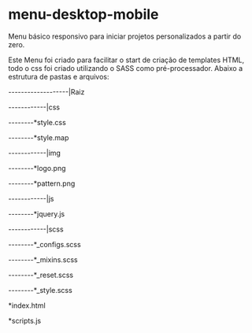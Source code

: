 # menu-desktop-mobile
Menu básico responsivo para iniciar projetos personalizados a partir do zero.

Este Menu foi criado para facilitar o start de criação de templates HTML, todo o css foi criado 
utilizando o SASS como pré-processador. Abaixo a estrutura de pastas e arquivos:

-------------------|Raiz

------------|css

--------*style.css

--------*style.map

------------|img

--------*logo.png

--------*pattern.png

------------|js

--------*jquery.js

------------|scss

--------*_configs.scss

--------*_mixins.scss

--------*_reset.scss

--------*_style.scss

*index.html

*scripts.js
